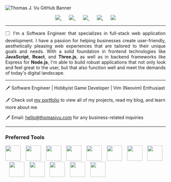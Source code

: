 <!-- Cover Image Section -->
![Thomas J. Vu GitHub Banner](https://i.imgur.com/c9v90x1.png)

<!-- Social Links Section -->

<div align="center">
  <a href="https://linkedin.com/in/thomasjvu">
    <img src="https://img.shields.io/static/v1?label=|&message=LINKEDIN&color=212121&style=for-the-badge&logo=linkedin" />
  </a>
    &nbsp;&nbsp;&nbsp;&nbsp;&nbsp;
  <a href="https://twitter.com/thomasjvu_">
    <img src="https://img.shields.io/static/v1?label=|&message=TWITTER&color=212121&style=for-the-badge&logo=twitter" />
  </a>
    &nbsp;&nbsp;&nbsp;&nbsp;&nbsp;
  <a href="https://thomasjvu.com">
    <img src="https://img.shields.io/static/v1?label=|&message=PORTFOLIO&color=212121&style=for-the-badge&logo=next.js" />
  </a>
    &nbsp;&nbsp;&nbsp;&nbsp;&nbsp;
  <a href="https://wellfound.com/u/thomasjvu">
    <img src="https://img.shields.io/static/v1?label=|&message=Angellist&color=212121&style=for-the-badge&logo=angellist" />
  </a>
    &nbsp;&nbsp;&nbsp;&nbsp;&nbsp;
  <a href="https://thomasjvu.com/resume">
      <img src="https://img.shields.io/static/v1?label=|&message=RESUME&color=212121&style=for-the-badge&logo=adobe" />
  </a>
</div>

---



<!-- Long Description Section -->
<p align="justify">🗔 I'm a Software Engineer that specializes in full-stack web application development. I have a passion for helping businesses create user-friendly, aesthetically pleasing web experiences that are tailored to their unique goals and needs. With a solid foundation in frontend technologies like <b>JavaScript</b>, <b>React</b>, and <b>Three.js</b>, as well as in backend frameworks like Express for <b>Node.js</b>, I'm able to build robust applications that not only look and feel great to the user, but that also function well and meet the demands of today's digital landscape.</p>

---

<!-- Short Description Section -->

🗡️ Software Engineer | Hobbyist Game Developer | Vim (Neovim) Enthusiast

🗡️ Check out [my portfolio](https://thomasjvu.com) to view all of my projects, read my blog, and learn more about me

🗡️ Email: hello@thomasjvu.com for any business-related inquiries

---



<!-- Technologies Section -->
<div>
<h3>Preferred Tools</h3>

<img src="https://api.iconify.design/skill-icons/html.svg" width="48" />
&nbsp;&nbsp;
<img src="https://api.iconify.design/skill-icons/css.svg" width="48" />
&nbsp;&nbsp;
<img src="https://api.iconify.design/skill-icons/javascript.svg" width="48" />
&nbsp;&nbsp;
<img src="https://api.iconify.design/skill-icons/react-dark.svg" width="48" />
&nbsp;&nbsp;
<img src="https://api.iconify.design/skill-icons/nextjs-dark.svg" width="48" />
&nbsp;&nbsp;
<img src="https://api.iconify.design/skill-icons/vuejs-dark.svg" width="48" />
&nbsp;&nbsp;
<img src="https://api.iconify.design/skill-icons/nuxtjs-dark.svg" width="48" />
&nbsp;&nbsp;
<img src="https://api.iconify.design/skill-icons/threejs-dark.svg" width="48" />
&nbsp;&nbsp;
<img src="https://api.iconify.design/skill-icons/postman.svg" width="48" />
&nbsp;&nbsp;
<img src="https://api.iconify.design/skill-icons/expressjs-dark.svg" width="48" />
&nbsp;&nbsp;
<img src="https://api.iconify.design/skill-icons/mongodb.svg" width="48" />
&nbsp;&nbsp;
<img src="https://api.iconify.design/skill-icons/postgresql-dark.svg" width="48" />
&nbsp;&nbsp;
<img src="https://api.iconify.design/skill-icons/vim-dark.svg" width="48" />
</div>
